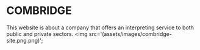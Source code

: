 # COMBRIDGE
This website is about a company that offers an interpreting service to both public and private sectors.
<img src='(assets/images/combridge-site.png.png)';
